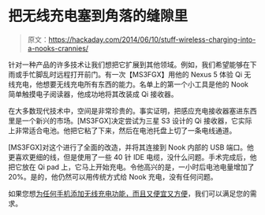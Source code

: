 # 把无线充电塞到角落的缝隙里

> 原文：<https://hackaday.com/2014/06/10/stuff-wireless-charging-into-a-nooks-crannies/>

针对一种产品的许多技术让我们想把它扩展到其他领域。例如，我们希望能够在下雨或手忙脚乱时远程打开前门。有一次【MS3FGX】用他的 Nexus 5 体验 Qi 无线充电，他想要无线充电所有东西的能力。名单上的第一个小工具是他的 Nook 简单触摸电子阅读器，他成功地将其改装成 Qi 接收器。

在大多数现代技术中，空间是非常珍贵的。事实证明，把感应充电接收器塞进东西里是一个新兴的市场。[MS3FGX]决定尝试为三星 S3 设计的 Qi 接收器，它实际上非常适合电池。他把它粘了下来，然后在电池托盘上切了一条电线通道。

[MS3FGX]对这个进行了全面的改造，并将其连接到 Nook 内部的 USB 端口。他更喜欢更细的线，但是使用了一些 40 针 IDE 电缆，没什么问题。手术完成后，他把它放在 Qi pad 上，它马上开始充电。令他高兴的是，一小时后电池电量增加了 20%。是的，他仍然可以用传统方式给 Nook 充电，没有任何问题。

如果您想[为任何手机添加无线充电功能，而且又便宜又方便](http://hackaday.com/2013/06/19/adding-wireless-charging-to-any-phone/)，我们可以满足您的需求。